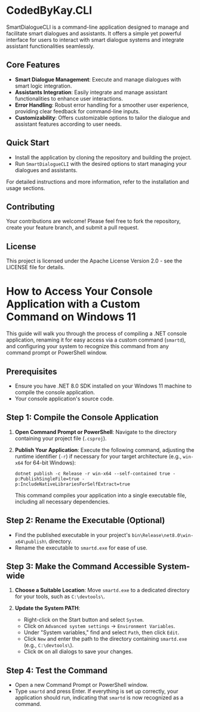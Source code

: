 ﻿# CodedByKay.CLI

SmartDialogueCLI is a command-line application designed to manage and facilitate smart dialogues and assistants. It offers a simple yet powerful interface for users to interact with smart dialogue systems and integrate assistant functionalities seamlessly.

## Core Features

- **Smart Dialogue Management**: Execute and manage dialogues with smart logic integration.
- **Assistants Integration**: Easily integrate and manage assistant functionalities to enhance user interactions.
- **Error Handling**: Robust error handling for a smoother user experience, providing clear feedback for command-line inputs.
- **Customizability**: Offers customizable options to tailor the dialogue and assistant features according to user needs.

## Quick Start

- Install the application by cloning the repository and building the project.
- Run `SmartDialogueCLI` with the desired options to start managing your dialogues and assistants.

For detailed instructions and more information, refer to the installation and usage sections.

## Contributing

Your contributions are welcome! Please feel free to fork the repository, create your feature branch, and submit a pull request.

## License

This project is licensed under the    Apache License Version 2.0 - see the LICENSE file for details.

# How to Access Your Console Application with a Custom Command on Windows 11

This guide will walk you through the process of compiling a .NET console application, renaming it for easy access via a custom command (`smartd`), and configuring your system to recognize this command from any command prompt or PowerShell window.

## Prerequisites

- Ensure you have .NET 8.0 SDK installed on your Windows 11 machine to compile the console application.
- Your console application's source code.

## Step 1: Compile the Console Application

1. **Open Command Prompt or PowerShell**: Navigate to the directory containing your project file (`.csproj`).

2. **Publish Your Application**: Execute the following command, adjusting the runtime identifier (`-r`) if necessary for your target architecture (e.g., `win-x64` for 64-bit Windows):
    ```shell
    dotnet publish -c Release -r win-x64 --self-contained true -p:PublishSingleFile=true -p:IncludeNativeLibrariesForSelfExtract=true
    ```
   This command compiles your application into a single executable file, including all necessary dependencies.

## Step 2: Rename the Executable (Optional)

- Find the published executable in your project's `bin\Release\net8.0\win-x64\publish\` directory.
- Rename the executable to `smartd.exe` for ease of use.

## Step 3: Make the Command Accessible System-wide

1. **Choose a Suitable Location**: Move `smartd.exe` to a dedicated directory for your tools, such as `C:\devtools\`.

2. **Update the System PATH**:
   - Right-click on the Start button and select `System`.
   - Click on `Advanced system settings` → `Environment Variables`.
   - Under "System variables," find and select `Path`, then click `Edit`.
   - Click `New` and enter the path to the directory containing `smartd.exe` (e.g., `C:\devtools\`).
   - Click `OK` on all dialogs to save your changes.

## Step 4: Test the Command

- Open a new Command Prompt or PowerShell window.
- Type `smartd` and press Enter. If everything is set up correctly, your application should run, indicating that `smartd` is now recognized as a command.

